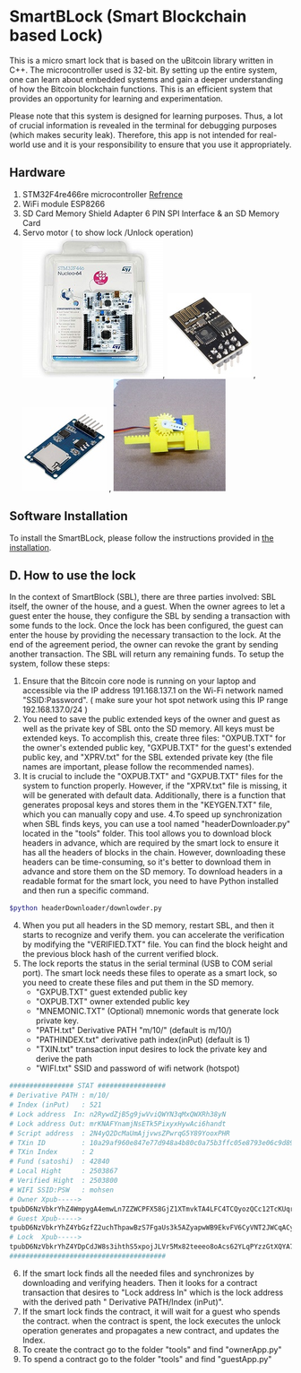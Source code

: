 # SmartBLock (Smart Blockchain based Lock)

This is a micro smart lock that is based on the uBitcoin library written in C++. The microcontroller used is 32-bit. By setting up the entire system, one can learn about embedded systems and gain a deeper understanding of how the Bitcoin blockchain functions. This is an efficient system that provides an opportunity for learning and experimentation.

Please note that this system is designed for learning purposes. Thus, a lot of crucial information is revealed in the terminal for debugging purposes (which makes security leak). Therefore, this app is not intended for real-world use and it is your responsibility to ensure that you use it appropriately.

## Hardware
1. STM32F4re466re microcontroller [Refrence](https://www.st.com/en/evaluation-tools/nucleo-f446re.html)  
2. WiFi module ESP8266 
3. SD Card Memory Shield Adapter 6 PIN SPI Interface & an SD Memory Card
4. Servo motor ( to show lock /Unlock operation) </br>
![image](images/stm32F466re.jpg), ![image](images/ESP-01(ESP8266).jpg) , ![image](images/SD_Memory_Modul.jpg) , ![image](images/Servo.jpg) 

## Software Installation

To install the SmartBLock, please follow the instructions  provided in [the installation](docs/Installation.md).


 ## D. How to use the lock
In the context of SmartBlock (SBL), there are three parties involved: SBL itself, the owner of the house, and a guest. When the owner agrees to let a guest enter the house, they configure the SBL by sending a transaction with some funds to the lock. Once the lock has been configured, the guest can enter the house by providing the necessary transaction to the lock. At the end of the agreement period, the owner can revoke the grant by sending another transaction. The SBL will return any remaining funds. To setup the system, follow these steps:

1. Ensure that the Bitcoin core node is running on your laptop and accessible via the IP address 191.168.137.1 on the Wi-Fi network named "SSID:Password". ( make sure your hot spot network using this IP range 192.168.137.0/24 )
2. You need to save the public extended keys of the owner and guest as well as the private key of SBL onto the SD memory. All keys must be extended keys. To accomplish this, create three files: "OXPUB.TXT" for the owner's extended public key, "GXPUB.TXT" for the guest's extended public key, and "XPRV.txt" for the SBL extended private key (the file names are important, please follow the recommended names).
3. It is crucial to include the "OXPUB.TXT" and "GXPUB.TXT" files for the system to function properly. However, if the "XPRV.txt" file is missing, it will be generated with default data. Additionally, there is a function that generates proposal keys and stores them in the "KEYGEN.TXT" file, which you can manually copy and use.
4.To speed up synchronization when SBL finds keys, you can use a tool named "headerDownloader.py" located in the "tools" folder. This tool allows you to download block headers in advance, which are required by the smart lock to ensure it has all the headers of blocks in the chain. However, downloading these headers can be time-consuming, so it's better to download them in advance and store them on the SD memory. To download headers in a readable format for the smart lock, you need to have Python installed and then run a specific command. 
```sh
$python headerDownloader/downlowder.py
```
4. When you put all headers in the SD memory, restart SBL, and then it starts to recognize and verify them. you can accelerate the verification by modifying the "VERIFIED.TXT" file. You can find the block height and the previous block hash of the current verified block.
5. The lock reports the status in the serial terminal (USB to COM serial port). The smart lock needs these files to operate as a smart lock, so you need to create these files and put them in the SD memory.
   - "GXPUB.TXT" guest extended public key
   - "OXPUB.TXT" owner extended public key
   - "MNEMONIC.TXT" (Optional) mnemonic words that generate lock private key.
   - "PATH.txt" Derivative PATH "m/10/" (default is m/10/)
   - "PATHINDEX.txt" derivative path index(inPut) (default is 1)
   - "TXIN.txt" transaction input desires to lock the private key and derive the path
   - "WIFI.txt" SSID and password of wifi network (hotspot)
```sh
################ STAT #################
# Derivative PATH : m/10/
# Index (inPut)   : 521
# Lock address  In: n2RywdZjB5g9jwVviQWYN3qMxQWXRh38yN
# Lock address Out: mrKNAFYnamjNsETk5PixyxHywAci6handt
# Script address  : 2N4yQ2DcMaUmAjjvwsZPwrqG5Y89YooxPHR
# TXin ID         : 10a29af960e847e77d948a4b80c0a75b3ffc05e8793e06c9d8948d83bac4085f
# TXin Index      : 2
# Fund (satoshi)  : 42840
# Local Hight     : 2503867
# Verified Hight  : 2503800
# WIFI SSID:PSW   : mohsen
# Owner Xpub----->
tpubD6NzVbkrYhZ4WmpygA4emwLn7ZZWCPFX58GjZ1XTmvkTA4LFC4TCQyozQCc12TcKUqrS83sp5KyNBkyxmrPM68SCx7dgfsBwD7QSt1U9LAT
# Guest Xpub----->
tpubD6NzVbkrYhZ4YbGzfZ2uchThpawBzS7FgaUs3k5AZyapwWB9EkvFV6CyVNT2JWCqACyhWDiHfdityAZajDoQmh9uEPakg1LPV5TXvbpaZFs
# Lock  Xpub----->
tpubD6NzVbkrYhZ4YDpCdJW8s3ihthS5xpojJLVr5Mx82teeeo8oAcs62YLqPYzzGtXQYA7CTNgsV58mxD9R2zkHePtKVTj1cMaBXR1UbHXAdXt
#######################################
```
6. If the smart lock finds all the needed files and synchronizes by downloading and verifying headers. Then it looks for a contract transaction that desires to "Lock address In" which is the lock address with the derived path " Derivative PATH/Index (inPut)".
7. If the smart lock finds the contract, it will wait for a guest who spends the contract. when the contract is spent, the lock executes the unlock operation generates and propagates a new contract, and updates the Index.
8. To create the contract go to the folder "tools" and find "ownerApp.py"
9. To spend a contract go to the folder "tools" and find "guestApp.py"
   



